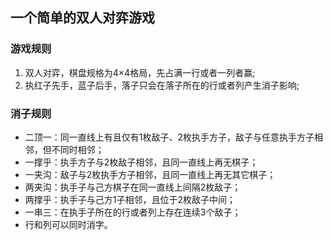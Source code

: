 ## 一个简单的双人对弈游戏
### 游戏规则
1. 双人对弈，棋盘规格为4×4格局，先占满一行或者一列者赢;
2. 执红子先手，蓝子后手，落子只会在落子所在的行或者列产生消子影响;
### 消子规则 
+ 二顶一：同一直线上有且仅有1枚敌子、2枚执手方子，敌子与任意执手方子相邻，但不同时相邻；
+ 一撑乎：执手方子与2枚敌子相邻，且同一直线上再无棋子；
+ 一夹沟：敌子与2枚执手方子相邻，且同一直线上再无其它棋子；
+ 两夹沟：执手子与己方棋子在同一直线上间隔2枚敌子；
+ 两撑乎：执手子与己方1子相邻，且位于2枚敌子中间；
+ 一串三：在执手子所在的行或者列上存在连续3个敌子；
+ 行和列可以同时消字。
